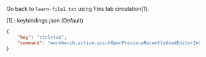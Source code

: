 Go back to `learn-file1.txt` using files tab circulation[1].

[1] : keybindings.json (Default)
```json
{
    "key": "ctrl+tab",
    "command": "workbench.action.quickOpenPreviousRecentlyUsedEditorInGroup"
}
```

